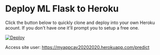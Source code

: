 # Deploy ML Flask to Heroku

Click the button below to quickly clone and deploy into your own Heroku acount.
If you don't have one it'll prompt you to setup a free one.

[![Deploy](https://www.herokucdn.com/deploy/button.svg)](https://heroku.com/deploy)

Access site user:
https://myappcav20202020.herokuapp.com/predict


